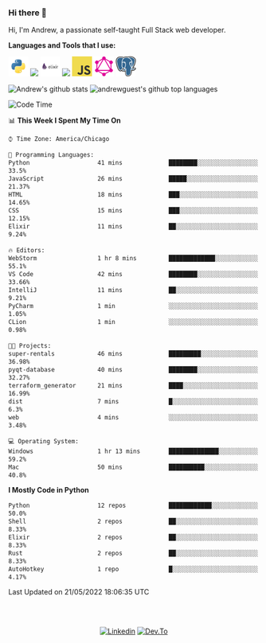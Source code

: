 ### Hi there 👋

Hi, I'm Andrew, a passionate self-taught Full Stack web developer.

**Languages and Tools that I use:**  

<code><img height="40" src="https://raw.githubusercontent.com/github/explore/80688e429a7d4ef2fca1e82350fe8e3517d3494d/topics/python/python.png"></code>
<code><img height="40" src="https://fastapi.tiangolo.com/img/logo-margin/logo-teal.png"></code>
<code><img height="40" src="https://raw.githubusercontent.com/github/explore/d106aa3f6fa091ab80ab5c8cf0d931baff3caaea/topics/elixir/elixir.png"></code>
<code><img height="40" src="https://img.stackshare.io/service/3262/-s9uoLIN.png"></code>
<code><img height="40" src="https://raw.githubusercontent.com/github/explore/80688e429a7d4ef2fca1e82350fe8e3517d3494d/topics/javascript/javascript.png"></code>
<code><img height="40" src="https://raw.githubusercontent.com/github/explore/5c058a388828bb5fde0bcafd4bc867b5bb3f26f3/topics/graphql/graphql.png"></code>
<code><img height="40" src="https://raw.githubusercontent.com/github/explore/80688e429a7d4ef2fca1e82350fe8e3517d3494d/topics/postgresql/postgresql.png"></code>

![Andrew's github stats](https://github-readme-stats.vercel.app/api?username=andrewguest&show_icons=true&theme=vue-dark&count_private=true)
<img height="180em" src="https://github-readme-stats.vercel.app/api/top-langs/?username=andrewguest&theme=vue-dark&layout=compact" alt="andrewguest's github top languages" />

<!--START_SECTION:waka-->
![Code Time](http://img.shields.io/badge/Code%20Time-1%2C099%20hrs%2023%20mins-blue)

📊 **This Week I Spent My Time On** 

```text
⌚︎ Time Zone: America/Chicago

💬 Programming Languages: 
Python                   41 mins             ████████░░░░░░░░░░░░░░░░░   33.5% 
JavaScript               26 mins             █████░░░░░░░░░░░░░░░░░░░░   21.37% 
HTML                     18 mins             ███░░░░░░░░░░░░░░░░░░░░░░   14.65% 
CSS                      15 mins             ███░░░░░░░░░░░░░░░░░░░░░░   12.15% 
Elixir                   11 mins             ██░░░░░░░░░░░░░░░░░░░░░░░   9.24%

🔥 Editors: 
WebStorm                 1 hr 8 mins         █████████████░░░░░░░░░░░░   55.1% 
VS Code                  42 mins             ████████░░░░░░░░░░░░░░░░░   33.66% 
IntelliJ                 11 mins             ██░░░░░░░░░░░░░░░░░░░░░░░   9.21% 
PyCharm                  1 min               ░░░░░░░░░░░░░░░░░░░░░░░░░   1.05% 
CLion                    1 min               ░░░░░░░░░░░░░░░░░░░░░░░░░   0.98%

🐱‍💻 Projects: 
super-rentals            46 mins             █████████░░░░░░░░░░░░░░░░   36.98% 
pyqt-database            40 mins             ████████░░░░░░░░░░░░░░░░░   32.27% 
terraform_generator      21 mins             ████░░░░░░░░░░░░░░░░░░░░░   16.99% 
dist                     7 mins              █░░░░░░░░░░░░░░░░░░░░░░░░   6.3% 
web                      4 mins              ░░░░░░░░░░░░░░░░░░░░░░░░░   3.48%

💻 Operating System: 
Windows                  1 hr 13 mins        ██████████████░░░░░░░░░░░   59.2% 
Mac                      50 mins             ██████████░░░░░░░░░░░░░░░   40.8%

```

**I Mostly Code in Python** 

```text
Python                   12 repos            ████████████░░░░░░░░░░░░░   50.0% 
Shell                    2 repos             ██░░░░░░░░░░░░░░░░░░░░░░░   8.33% 
Elixir                   2 repos             ██░░░░░░░░░░░░░░░░░░░░░░░   8.33% 
Rust                     2 repos             ██░░░░░░░░░░░░░░░░░░░░░░░   8.33% 
AutoHotkey               1 repo              █░░░░░░░░░░░░░░░░░░░░░░░░   4.17%

```



 Last Updated on 21/05/2022 18:06:35 UTC
<!--END_SECTION:waka-->

<br><br>
<p align="center">
   <a href="https://www.linkedin.com/in/andrew-guest-a891759a" target="_blank"><img src="https://img.shields.io/badge/LinkedIn-0077B5?style=for-the-badge&logo=linkedin&logoColor=white" alt="Linkedin"></a>
  <a href="https://dev.to/aguest" target="_blank"><img src="https://img.shields.io/badge/Dev.to-0A0A0A?style=for-the-badge&logo=dev%2Eto&logoColor=white" alt="Dev.To"></a>
</p>
